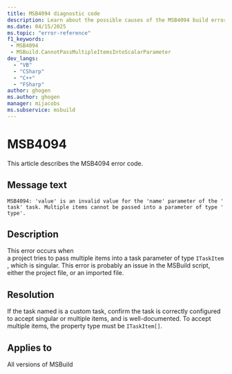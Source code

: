 ```yaml
---
title: MSB4094 diagnostic code
description: Learn about the possible causes of the MSB4094 build error and get troubleshooting tips.
ms.date: 04/15/2025
ms.topic: "error-reference"
f1_keywords:
 - MSB4094
 - MSBuild.CannotPassMultipleItemsIntoScalarParameter
dev_langs:
  - "VB"
  - "CSharp"
  - "C++"
  - "FSharp"
author: ghogen
ms.author: ghogen
manager: mijacobs
ms.subservice: msbuild
---
```

# MSB4094

This article describes the MSB4094 error code.

## Message text

`MSB4094: 'value' is an invalid value for the 'name' parameter of the 'task' task. Multiple items cannot be passed into a parameter of type 'type'.`

## Description

This error occurs when a project tries to pass multiple items into a task parameter of type `ITaskItem`, which is singular. This error is probably an issue in the MSBuild script, either the project file, or an imported file.

## Resolution

If the task named is a custom task, confirm the task is correctly configured to accept singular or multiple items, and is well-documented. To accept multiple items, the property type must be `ITaskItem[]`.

## Applies to

All versions of MSBuild